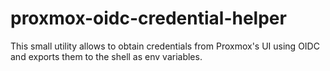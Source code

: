 # proxmox-oidc-credential-helper

This small utility allows to obtain credentials from Proxmox's UI using OIDC and exports them to the shell as env variables.
